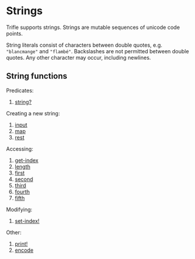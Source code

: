 # Strings

Trifle supports strings. Strings are mutable sequences of unicode code
points.

String literals consist of characters between double quotes,
e.g. `"blancmange"` and `"flambé"`. Backslashes are not permitted
between double quotes. Any other character may occur, including
newlines.

## String functions

Predicates:

1. [string?](Strings-StringPredicate.md)

Creating a new string:

1. [input](Strings-Input.md)
2. [map](Sequences-Map.md)
3. [rest](Sequences-Rest.md)

Accessing:

1. [get-index](Sequences-GetIndex.md)
2. [length](Sequences-Length.md)
3. [first](Sequence-First.md)
4. [second](Sequences-Second.md)
5. [third](Sequences-Third.md)
6. [fourth](Sequences-Fourth.md)
7. [fifth](Sequences-Fifth.md)

Modifying:

1. [set-index!](Sequences-SetIndex.md)

Other:

1. [print!](Strings-Print.md)
2. [encode](Strings-Encode.md)
